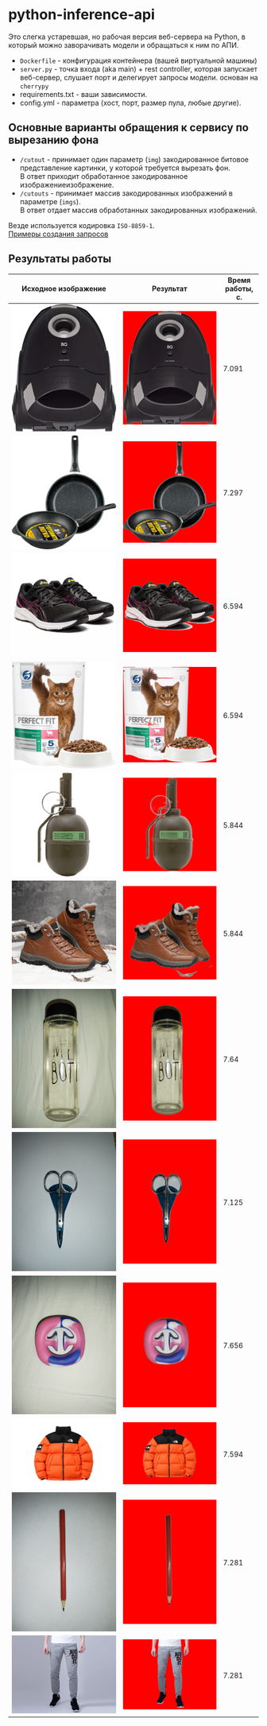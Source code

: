 # python-inference-api

Это слегка устаревшая, но рабочая версия веб-сервера на Python, в который можно заворачивать модели и обращаться к ним по  АПИ.

- `Dockerfile` - конфигурация контейнера (вашей виртуальной машины)
- `server.py` - точка входа (aka main) + rest controller, которая запускает веб-сервер, слушает порт и делегирует запросы модели. основан на `cherrypy`
- requirements.txt - ваши зависимости. 
- config.yml - параметра (хост, порт, размер пула, любые другие).

## Основные варианты обращения к сервису по вырезанию фона

- `/cutout` - принимает один параметр (`img`) закодированное битовое представление картинки, у которой требуется вырезать фон.<br/>
В ответ приходит обработанное закодированное изображениеизображение.<br/>
- `/cutouts` - принимает массив закодированных изображений в параметре (`imgs`).<br/>
В ответ отдает массив обработанных закодированных изображений.<br/>

Везде используется кодировка `ISO-8859-1`.<br/>
[Примеры создания запросов](tests/requests_test.py)

## Результаты работы

Исходное изображение | Результат | 	Время работы, с.
--- | --- | ---
![plot](examples/1.jpg) | ![plot](cutouts/cutout_1.png) | 7.091
![plot](examples/2.jpg) | ![plot](cutouts/cutout_2.png) | 7.297
![plot](examples/3.jpg) | ![plot](cutouts/cutout_3.png) | 6.594
![plot](examples/4.jpg) | ![plot](cutouts/cutout_4.png) | 6.594
![plot](examples/5.jpg) | ![plot](cutouts/cutout_5.png) | 5.844
![plot](examples/6.jpg) | ![plot](cutouts/cutout_6.png) | 5.844
![plot](examples/7.jpg) | ![plot](cutouts/cutout_7.png) | 7.64
![plot](examples/8.jpg) | ![plot](cutouts/cutout_8.png) | 7.125
![plot](examples/9.jpg) | ![plot](cutouts/cutout_9.png) | 7.656
![plot](examples/10.jpg) | ![plot](cutouts/cutout_10.png) | 7.594
![plot](examples/11.jpg) | ![plot](cutouts/cutout_11.png) | 7.281
![plot](examples/12.jpg) | ![plot](cutouts/cutout_12.png) | 7.281
